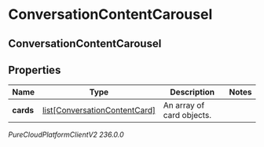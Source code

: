 # ConversationContentCarousel

## ConversationContentCarousel

## Properties

|Name | Type | Description | Notes|
|------------ | ------------- | ------------- | -------------|
| **cards** | [list[ConversationContentCard]](ConversationContentCard) | An array of card objects. | |



_PureCloudPlatformClientV2 236.0.0_
